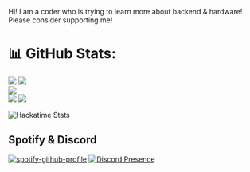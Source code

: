 Hi! I am a coder who is trying to learn more about backend & hardware! Please consider supporting me!

# 📊 GitHub Stats:

![](http://github-profile-summary-cards.vercel.app/api/cards/profile-details?username=System-End&theme=midnight-purple)
![](https://github-readme-stats.endoftimee.tech/api?username=System-End&theme=midnight-purple&hide_border=false&include_all_commits=true&count_private=true&show=reviews,discussions_started,discussions_answered,prs_merged,prs_merged_percentage&show_icons=true&border-radius=10&rank_icon=percentile)<br/>
![](https://github-readme-streak-stats.herokuapp.com/?user=EndofTimee&theme=midnight-purple&hide_border=false&border-radius=10)<br/>
![](https://github-readme-stats.endoftimee.tech/api/top-langs/?username=System-End&theme=midnight-purple&hide_border=false&include_all_commits=true&count_private=true&layout=donut-vertical&border-radius=10)
![](http://github-profile-summary-cards.vercel.app/api/cards/productive-time?username=System-End&theme=midnight-purple&utcOffset=8)
<!-- ![Wakatime stats](https://github-readme-stats.endoftimee.tech/api/wakatime?username=EndofTimee&theme=midnight-purple&layout=compact) -->
![Hackatime Stats](https://github-readme-stats.endoftimee.tech/api/wakatime?username=39&api_domain=hackatime.hackclub.com&theme=midnight-purple&custom_title=Hackatime+Stats&layout=compact&cache_seconds=0&langs_count=8)

## Spotify & Discord

[![spotify-github-profile](https://spotify-github-profile.kittinanx.com/api/view?uid=End-788&cover_image=true&theme=default&show_offline=true&background_color=121212&interchange=true&bar_color_cover=true)](https://spotify-github-profile.kittinanx.com/api/view?uid=mason-788&redirect=true)
[![Discord Presence](https://lanyard.cnrad.dev/api/635662524871868447?theme=dark&hideSpotify=true&hideClan=false&bg=370556)](https://discord.com/users/635662524871868447)
